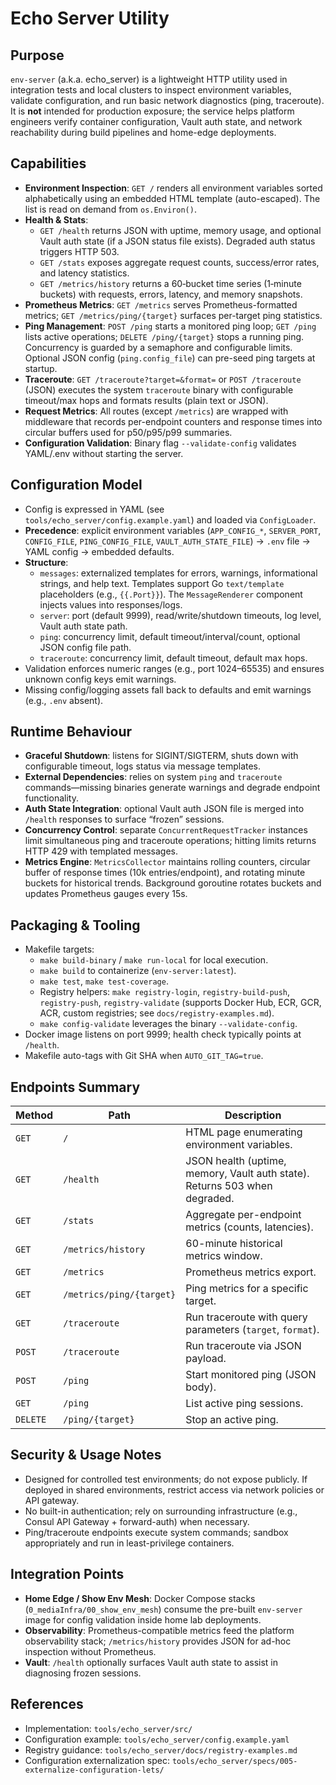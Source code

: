 # Echo Server Utility

## Purpose
`env-server` (a.k.a. echo_server) is a lightweight HTTP utility used in integration tests and local clusters to inspect environment variables, validate configuration, and run basic network diagnostics (ping, traceroute). It is **not** intended for production exposure; the service helps platform engineers verify container configuration, Vault auth state, and network reachability during build pipelines and home-edge deployments.

## Capabilities
- **Environment Inspection**: `GET /` renders all environment variables sorted alphabetically using an embedded HTML template (auto-escaped). The list is read on demand from `os.Environ()`.
- **Health & Stats**:
  - `GET /health` returns JSON with uptime, memory usage, and optional Vault auth state (if a JSON status file exists). Degraded auth status triggers HTTP 503.
  - `GET /stats` exposes aggregate request counts, success/error rates, and latency statistics.
  - `GET /metrics/history` returns a 60‑bucket time series (1‑minute buckets) with requests, errors, latency, and memory snapshots.
- **Prometheus Metrics**: `GET /metrics` serves Prometheus-formatted metrics; `GET /metrics/ping/{target}` surfaces per-target ping statistics.
- **Ping Management**: `POST /ping` starts a monitored ping loop; `GET /ping` lists active operations; `DELETE /ping/{target}` stops a running ping. Concurrency is guarded by a semaphore and configurable limits. Optional JSON config (`ping.config_file`) can pre-seed ping targets at startup.
- **Traceroute**: `GET /traceroute?target=&format=` or `POST /traceroute` (JSON) executes the system `traceroute` binary with configurable timeout/max hops and formats results (plain text or JSON).
- **Request Metrics**: All routes (except `/metrics`) are wrapped with middleware that records per-endpoint counters and response times into circular buffers used for p50/p95/p99 summaries.
- **Configuration Validation**: Binary flag `--validate-config` validates YAML/.env without starting the server.

## Configuration Model
- Config is expressed in YAML (see `tools/echo_server/config.example.yaml`) and loaded via `ConfigLoader`.
- **Precedence**: explicit environment variables (`APP_CONFIG_*`, `SERVER_PORT`, `CONFIG_FILE`, `PING_CONFIG_FILE`, `VAULT_AUTH_STATE_FILE`) → `.env` file → YAML config → embedded defaults.
- **Structure**:
  - `messages`: externalized templates for errors, warnings, informational strings, and help text. Templates support Go `text/template` placeholders (e.g., `{{.Port}}`). The `MessageRenderer` component injects values into responses/logs.
  - `server`: port (default 9999), read/write/shutdown timeouts, log level, Vault auth state path.
  - `ping`: concurrency limit, default timeout/interval/count, optional JSON config file path.
  - `traceroute`: concurrency limit, default timeout, default max hops.
- Validation enforces numeric ranges (e.g., port 1024–65535) and ensures unknown config keys emit warnings.
- Missing config/logging assets fall back to defaults and emit warnings (e.g., `.env` absent).

## Runtime Behaviour
- **Graceful Shutdown**: listens for SIGINT/SIGTERM, shuts down with configurable timeout, logs status via message templates.
- **External Dependencies**: relies on system `ping` and `traceroute` commands—missing binaries generate warnings and degrade endpoint functionality.
- **Auth State Integration**: optional Vault auth JSON file is merged into `/health` responses to surface “frozen” sessions.
- **Concurrency Control**: separate `ConcurrentRequestTracker` instances limit simultaneous ping and traceroute operations; hitting limits returns HTTP 429 with templated messages.
- **Metrics Engine**: `MetricsCollector` maintains rolling counters, circular buffer of response times (10k entries/endpoint), and rotating minute buckets for historical trends. Background goroutine rotates buckets and updates Prometheus gauges every 15s.

## Packaging & Tooling
- Makefile targets:
  - `make build-binary` / `make run-local` for local execution.
  - `make build` to containerize (`env-server:latest`).
  - `make test`, `make test-coverage`.
  - Registry helpers: `make registry-login`, `registry-build-push`, `registry-push`, `registry-validate` (supports Docker Hub, ECR, GCR, ACR, custom registries; see `docs/registry-examples.md`).
  - `make config-validate` leverages the binary `--validate-config`.
- Docker image listens on port 9999; health check typically points at `/health`.
- Makefile auto-tags with Git SHA when `AUTO_GIT_TAG=true`.

## Endpoints Summary
| Method | Path | Description |
| --- | --- | --- |
| `GET` | `/` | HTML page enumerating environment variables. |
| `GET` | `/health` | JSON health (uptime, memory, Vault auth state). Returns 503 when degraded. |
| `GET` | `/stats` | Aggregate per-endpoint metrics (counts, latencies). |
| `GET` | `/metrics/history` | 60-minute historical metrics window. |
| `GET` | `/metrics` | Prometheus metrics export. |
| `GET` | `/metrics/ping/{target}` | Ping metrics for a specific target. |
| `GET` | `/traceroute` | Run traceroute with query parameters (`target`, `format`). |
| `POST` | `/traceroute` | Run traceroute via JSON payload. |
| `POST` | `/ping` | Start monitored ping (JSON body). |
| `GET` | `/ping` | List active ping sessions. |
| `DELETE` | `/ping/{target}` | Stop an active ping. |

## Security & Usage Notes
- Designed for controlled test environments; do not expose publicly. If deployed in shared environments, restrict access via network policies or API gateway.
- No built-in authentication; rely on surrounding infrastructure (e.g., Consul API Gateway + forward-auth) when necessary.
- Ping/traceroute endpoints execute system commands; sandbox appropriately and run in least-privilege containers.

## Integration Points
- **Home Edge / Show Env Mesh**: Docker Compose stacks (`0_mediaInfra/00_show_env_mesh`) consume the pre-built `env-server` image for config validation inside home lab deployments.
- **Observability**: Prometheus-compatible metrics feed the platform observability stack; `/metrics/history` provides JSON for ad-hoc inspection without Prometheus.
- **Vault**: `/health` optionally surfaces Vault auth state to assist in diagnosing frozen sessions.

## References
- Implementation: `tools/echo_server/src/`
- Configuration example: `tools/echo_server/config.example.yaml`
- Registry guidance: `tools/echo_server/docs/registry-examples.md`
- Configuration externalization spec: `tools/echo_server/specs/005-externalize-configuration-lets/`
